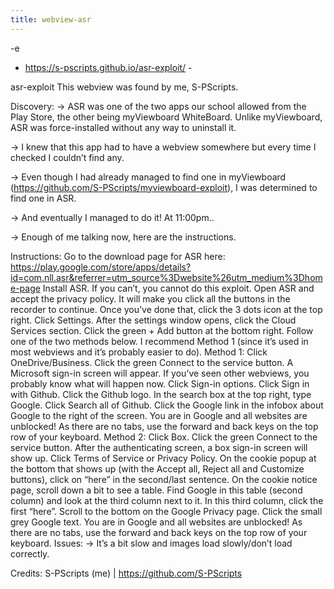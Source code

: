 ```yaml
---
title: webview-asr
---
```


-e 
- https://s-pscripts.github.io/asr-exploit/ -

asr-exploit
This webview was found by me, S-PScripts.

Discovery:
-> ASR was one of the two apps our school allowed from the Play Store, the other being myViewboard WhiteBoard. Unlike myViewboard, ASR was force-installed without any way to uninstall it.

-> I knew that this app had to have a webview somewhere but every time I checked I couldn’t find any.

-> Even though I had already managed to find one in myViewboard (https://github.com/S-PScripts/myviewboard-exploit), I was determined to find one in ASR.

-> And eventually I managed to do it! At 11:00pm..

-> Enough of me talking now, here are the instructions.

Instructions:
Go to the download page for ASR here: https://play.google.com/store/apps/details?id=com.nll.asr&referrer=utm_source%3Dwebsite%26utm_medium%3Dhome-page
Install ASR. If you can’t, you cannot do this exploit.
Open ASR and accept the privacy policy.
It will make you click all the buttons in the recorder to continue. Once you’ve done that, click the 3 dots icon at the top right.
Click Settings.
After the settings window opens, click the Cloud Services section.
Click the green + Add button at the bottom right.
Follow one of the two methods below. I recommend Method 1 (since it’s used in most webviews and it’s probably easier to do).
Method 1:
Click OneDrive/Business.
Click the green Connect to the service button.
A Microsoft sign-in screen will appear. If you’ve seen other webviews, you probably know what will happen now.
Click Sign-in options.
Click Sign in with Github.
Click the Github logo.
In the search box at the top right, type Google.
Click Search all of Github.
Click the Google link in the infobox about Google to the right of the screen.
You are in Google and all websites are unblocked!
As there are no tabs, use the forward and back keys on the top row of your keyboard.
Method 2:
Click Box.
Click the green Connect to the service button.
After the authenticating screen, a box sign-in screen will show up. Click Terms of Service or Privacy Policy.
On the cookie popup at the bottom that shows up (with the Accept all, Reject all and Customize buttons), click on “here” in the second/last sentence.
On the cookie notice page, scroll down a bit to see a table.
Find Google in this table (second column) and look at the third column next to it.
In this third column, click the first “here”.
Scroll to the bottom on the Google Privacy page.
Click the small grey Google text.
You are in Google and all websites are unblocked!
As there are no tabs, use the forward and back keys on the top row of your keyboard.
Issues:
-> It’s a bit slow and images load slowly/don’t load correctly.

Credits:
S-PScripts (me) | https://github.com/S-PScripts
